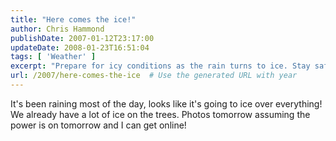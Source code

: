 ```yaml
---
title: "Here comes the ice!"
author: Chris Hammond
publishDate: 2007-01-12T23:17:00
updateDate: 2008-01-23T16:51:04
tags: [ 'Weather' ]
excerpt: "Prepare for icy conditions as the rain turns to ice. Stay safe and enjoy the beautiful ice-covered scenery! #IceStorm #WeatherUpdates."
url: /2007/here-comes-the-ice  # Use the generated URL with year
---
```

It's been raining most of the day, looks like it's going to ice over everything! We already have a lot of ice on the trees. Photos tomorrow assuming the power is on tomorrow and I can get online!

